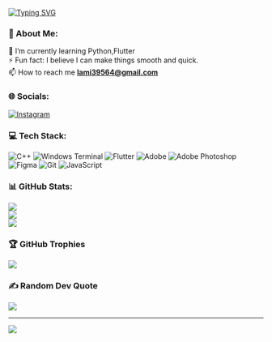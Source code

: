 <a href="https://git.io/typing-svg"><img src="https://readme-typing-svg.demolab.com?font=Fira+Code&duration=2000&pause=1000&center=true&vCenter=true&multiline=true&random=false&^width=435&height=100&lines=Hi+%F0%9F%91%8B%2C+I'm+Abbou+Lamis+Nesrine;%F0%9F%92%BB+CS+student+from+Algeria" alt="Typing SVG" /></a>


<!---
<h1 align="center">           Hi 👋, I'm Abbou Lamis Nesrine</h1>
<h3 align="center">A flutter developer from Algeria</h3>
--->
### 💫 About Me:
🌱 I’m currently learning Python,Flutter<br>⚡ Fun fact: I believe I can make things smooth and quick.<br>
📫 How to reach me **lami39564@gmail.com**
### 🌐 Socials:
[![Instagram](https://img.shields.io/badge/Instagram-%23E4405F.svg?logo=Instagram&logoColor=white)](https://instagram.com/brushandpaint2023) 

### 💻 Tech Stack:
![C++](https://img.shields.io/badge/c++-%2300599C.svg?style=for-the-badge&logo=c%2B%2B&logoColor=white) ![Windows Terminal](https://img.shields.io/badge/Windows%20Terminal-%234D4D4D.svg?style=for-the-badge&logo=windows-terminal&logoColor=white) ![Flutter](https://img.shields.io/badge/Flutter-%2302569B.svg?style=for-the-badge&logo=Flutter&logoColor=white) ![Adobe](https://img.shields.io/badge/adobe-%23FF0000.svg?style=for-the-badge&logo=adobe&logoColor=white) ![Adobe Photoshop](https://img.shields.io/badge/adobe%20photoshop-%2331A8FF.svg?style=for-the-badge&logo=adobe%20photoshop&logoColor=white) ![Figma](https://img.shields.io/badge/figma-%23F24E1E.svg?style=for-the-badge&logo=figma&logoColor=white) ![Git](https://img.shields.io/badge/git-%23F05033.svg?style=for-the-badge&logo=git&logoColor=white)
![JavaScript](https://img.shields.io/badge/javascript-%23323330.svg?style=for-the-badge&logo=javascript&logoColor=%23F7DF1E)
### 📊 GitHub Stats:
![](https://github-readme-stats.vercel.app/api?username=simaLLamis&theme=neon&hide_border=false&include_all_commits=false&count_private=false)<br/>
![](https://github-readme-streak-stats.herokuapp.com/?user=simaLLamis&theme=neon&hide_border=false)<br/>
![](https://github-readme-stats.vercel.app/api/top-langs/?username=simaLLamis&theme=neon&hide_border=false&include_all_commits=false&count_private=false&layout=compact)


### 🏆 GitHub Trophies
![](https://github-profile-trophy.vercel.app/?username=simaLLamis&theme=radical&no-frame=false&no-bg=true&margin-w=4)

### ✍️ Random Dev Quote
![](https://quotes-github-readme.vercel.app/api?type=vetical&theme=tokyonight)

---
[![](https://visitcount.itsvg.in/api?id=simaLLamis&icon=2&color=11)](https://visitcount.itsvg.in)

<!-- Proudly created with GPRM ( https://gprm.itsvg.in ) -->
